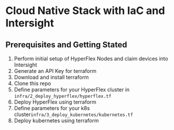 # Cloud Native Stack with IaC and Intersight

## Prerequisites and Getting Stated
1. Perform initial setup of HyperFlex Nodes and claim devices into Intersight
2. Generate an API Key for terraform
3. Download and install terraform
4. Clone this repo
5. Define parameters for your HyperFlex cluster in `infra/2_deploy_hyperflex/hyperflex.tf`
6. Deploy HyperFlex using terraform
7. Define parameters for your k8s cluster`infra/3_deploy_kubernetes/kubernetes.tf`
8. Deploy kubernetes using terraform